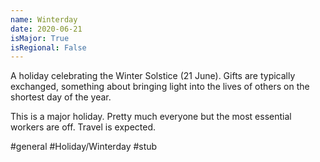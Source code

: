 ```yaml
---
name: Winterday
date: 2020-06-21
isMajor: True
isRegional: False
---
```


A holiday celebrating the Winter Solstice (21 June). Gifts are typically exchanged, something about bringing light into the lives of others on the shortest day of the year.

This is a major holiday. Pretty much everyone but the most essential workers are off. Travel is expected.

#general #Holiday/Winterday #stub 